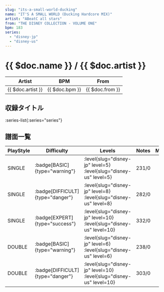 ```yaml
---
slug: "its-a-small-world-ducking"
name: "IT'S A SMALL WORLD (Ducking Hardcore MIX)"
artist: "ABeatC all stars"
from: "THE DISNEY COLLECTION - VOLUME ONE"
bpm: 183
series:
  - "disney-jp"
  - "disney-us"
---
```


# {{ $doc.name }} / {{ $doc.artist }}

|Artist|BPM|From|
|------|---|----|
|{{ $doc.artist }}|{{ $doc.bpm }}|{{ $doc.from }}|

## 収録タイトル

:series-list{:series="series"}

## 譜面一覧

|PlayStyle|Difficulty|Levels|Notes|Movie|
|---------|----------|------|-----|-----|
|SINGLE| :badge[BASIC]{type="warning"}|<div class="field is-grouped is-grouped-multiline"> :level{slug="disney-jp" level=5} :level{slug="disney-us" level=5}</div>|231/0||
|SINGLE| :badge[DIFFICULT]{type="danger"}|<div class="field is-grouped is-grouped-multiline"> :level{slug="disney-jp" level=8} :level{slug="disney-us" level=8}</div>|282/0||
|SINGLE| :badge[EXPERT]{type="success"}|<div class="field is-grouped is-grouped-multiline"> :level{slug="disney-jp" level=10} :level{slug="disney-us" level=10}</div>|332/0||
|DOUBLE| :badge[BASIC]{type="warning"}|<div class="field is-grouped is-grouped-multiline"> :level{slug="disney-jp" level=6} :level{slug="disney-us" level=6}</div>|238/0||
|DOUBLE| :badge[DIFFICULT]{type="danger"}|<div class="field is-grouped is-grouped-multiline"> :level{slug="disney-jp" level=10} :level{slug="disney-us" level=10}</div>|303/0||
